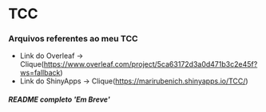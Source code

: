 # TCC
### Arquivos referentes ao meu TCC

* Link do Overleaf -> Clique(https://www.overleaf.com/project/5ca63172d3a0d471b3c2e45f?ws=fallback)
* Link do ShinyApps -> Clique(https://marirubenich.shinyapps.io/TCC/)

##### _README completo 'Em Breve'_
